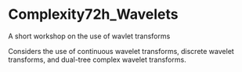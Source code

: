 # Complexity72h_Wavelets
A short workshop on the use of wavlet transforms

Considers the use of continuous wavelet transforms, discrete wavelet transforms, and dual-tree complex wavelet transforms.
